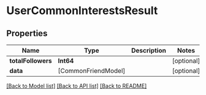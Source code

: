 # UserCommonInterestsResult

## Properties
Name | Type | Description | Notes
------------ | ------------- | ------------- | -------------
**totalFollowers** | **Int64** |  | [optional] 
**data** | [CommonFriendModel] |  | [optional] 

[[Back to Model list]](../README.md#documentation-for-models) [[Back to API list]](../README.md#documentation-for-api-endpoints) [[Back to README]](../README.md)



